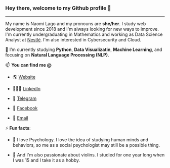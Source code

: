### Hey there, welcome to my Github profile 👋

****

My name is Naomi Lago and my pronouns are **she/her**. I study web development since 2018 and I'm always looking for new ways to improve. I'm currently undergraduating in Mathematics and working as Data Science Analyst at <a href='https://nestle.com'>Nestlé</a>. I'm also interested in Cybersecurity and Cloud.

🌱 I’m currently studying **Python**, **Data Visualizatin**, **Machine Learning**, and focusing on **Natural Language Processing (NLP)**.

📫 **You can find me @**

  - 🌎 [Website](https://naomilago.netlify.com/)

  - 👩🏼‍💻 [LinkedIn](https://www.linkedin.com/in/naomilago)

  - 💬 [Telegram](https://t.me/naomilago)
  
  - 👥 [Facebook](https://www.facebook.com/naomilago0)
  
  - 📩 [Email](mailto:contato.naomilago@gmail.com)

⚡ **Fun facts**:

- 🧠 I love Psychology. I love the idea of studying human minds and behaviors, so me as a social psychologist may still be a possible thing.

- 🎻 And I'm also passionate about violins. I studied for one year long when I was 15 and I take it as a hobby.
